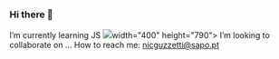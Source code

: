 ### Hi there 👋


I’m currently learning JS ![](https://camo.githubusercontent.com/1fed07091d02bc63d741c771bc8a423fe660c8f5fab7a4ea49655c3499a3080d/68747470733a2f2f7777772e7376677265706f2e636f6d2f73686f772f3334393431392f6a6176617363726970742e737667)width="400" height="790">
I’m looking to collaborate on ...
How to reach me: nicguzzetti@sapo.pt
